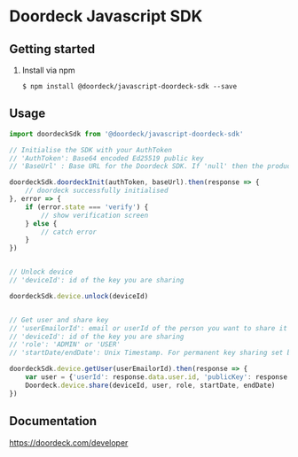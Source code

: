 # Doordeck Javascript SDK 


## Getting started

1. Install via npm

	`$ npm install @doordeck/javascript-doordeck-sdk --save`


## Usage

```javascript
import doordeckSdk from '@doordeck/javascript-doordeck-sdk'

// Initialise the SDK with your AuthToken
// 'AuthToken': Base64 encoded Ed25519 public key
// 'BaseUrl' : Base URL for the Doordeck SDK. If 'null' then the production URL is going to be used.

doordeckSdk.doordeckInit(authToken, baseUrl).then(response => {
	// doordeck successfully initialised
}, error => {
	if (error.state === 'verify') {
		// show verification screen
	} else {
		// catch error
	}
})


// Unlock device
// 'deviceId': id of the key you are sharing

doordeckSdk.device.unlock(deviceId)


// Get user and share key
// 'userEmailorId': email or userId of the person you want to share it with
// 'deviceId': id of the key you are sharing
// 'role': 'ADMIN' or 'USER'
// 'startDate/endDate': Unix Timestamp. For permanent key sharing set both to null.

doordeckSdk.device.getUser(userEmailorId).then(response => {
	var user = {'userId': response.data.user.id, 'publicKey': response.data.user.publicKey, 'email': response.data.email}
	Doordeck.device.share(deviceId, user, role, startDate, endDate)
})
```

## Documentation

https://doordeck.com/developer
